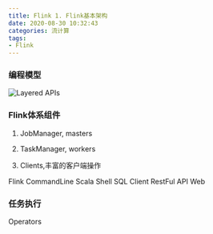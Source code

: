 ```yaml
---
title: Flink 1. Flink基本架构
date: 2020-08-30 10:32:43
categories: 流计算
tags: 
- Flink
---
```


### 编程模型

![Layered APIs](https://tva1.sinaimg.cn/large/007S8ZIlly1gj65rmj7xdj31lm0joq83.jpg)

### Flink体系组件

1. JobManager, masters

2. TaskManager, workers

3. Clients,丰富的客户端操作

Flink CommandLine
Scala Shell
SQL Client
RestFul API
Web

### 任务执行

Operators



